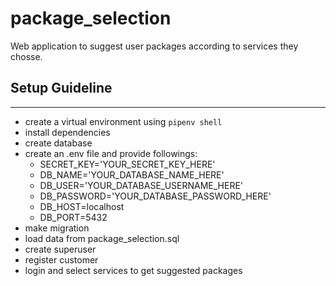 # package_selection
Web application to suggest user packages according to services they chosse.
## Setup Guideline
___
- create a virtual environment using `pipenv shell`
- install dependencies
- create database
- create an .env file and provide followings:
    - SECRET_KEY='YOUR_SECRET_KEY_HERE'
    - DB_NAME='YOUR_DATABASE_NAME_HERE'
    - DB_USER='YOUR_DATABASE_USERNAME_HERE'
    - DB_PASSWORD='YOUR_DATABASE_PASSWORD_HERE'
    - DB_HOST=localhost
    - DB_PORT=5432
- make migration
- load data from package_selection.sql
- create superuser
- register customer
- login and select services to get suggested packages
